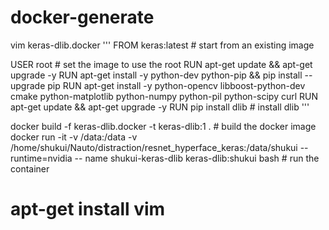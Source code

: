 # docker-generate
vim keras-dlib.docker
'''
FROM keras:latest # start from an existing image

USER root # set the image to use the root 
RUN apt-get update && apt-get upgrade -y
RUN apt-get install -y python-dev python-pip && pip install --upgrade pip
RUN apt-get install -y python-opencv libboost-python-dev cmake python-matplotlib python-numpy python-pil python-scipy curl
RUN apt-get update && apt-get upgrade -y
RUN pip install dlib # install dlib
'''

docker build -f keras-dlib.docker -t keras-dlib:1 . # build the docker image
docker run -it -v /data:/data -v /home/shukui/Nauto/distraction/resnet_hyperface_keras:/data/shukui --runtime=nvidia -- name shukui-keras-dlib keras-dlib:shukui bash # run the container

# apt-get install vim
